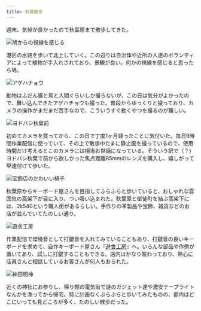 ```yaml
---
title: 秋葉散歩
---
```

週末、気候が良かったので秋葉原まで散歩してきた。

![](https://lh3.googleusercontent.com/lonInju79u2TJ4OaH-mkaHi2TakupxUvVZYfJmNlIzMwb4nVaYq9N-8jsYsPWkBSfyuAeTMSh1cFWOnw1p0vU1Ahs9dlH6NH-Fh1_iCx5i7_G07-VmiUibyj1_ikqUuf8e4R7LOxi_fnt6GJy9AWNc-1jUhzjCqmutXGUEWU-8YS78P27C0fsSxiQgyBuw "鳩からの視線を感じる")

港区の水路を歩いて北上していく。この辺りは自治体や近所の人達のボランティアによって植物が手入れされており、景観が良い。何かの視線を感じると思ったら鳩。

![](https://lh6.googleusercontent.com/i6XQf8NYIIDHvlyhaEu3y6q7WdcosSYt7RSi2TxObr0WCXJekskQmXIHuXk4VyJmwnT-PcSU-5brDuk2AtuP2P62flEROmlU31iDSFgedPOTJfPxkXRz167G0A6cfs-2_tr5yXtP0vL-ePC1Xz9wvmjGWNK8PhU4l99YxxJbSuqueYZ-3KOce3R2lPB4qg "アゲハチョウ")

動物はふだん猫と鳥と人間ぐらいしか撮らないが、この日は気分がよかったので、舞い込んできたアゲハチョウも撮った。普段からゆっくりと撮っており、カメラの操作がまだまだ苦手なので、こういうすぐ動くやつを撮るのが難しい。

![](https://lh4.googleusercontent.com/Hj56K4WNmGvZwGqwznhY3jzYJ47kiDnG9fV_EsTq373aIRStKKrjk2ZUKKO5Eho_-X4x3Yhh1xuhM0TP32fW3WFUfTQgKkEK9mvfMsOJXWM-UfavmPbnA5SI9iGtEoqV5-44vAkBxRlBqYgwgdKvxO0KJHCXzj6KTksBL3O_8669yEZVQAyTF2j1dxlf4g "ヨドバシ秋葉前")

初めてカメラを買ってから、この日で丁度1ヶ月経ったことに気付いた。毎日9時間作業配信に使っていて、その上で散歩中たまに静止画を撮っているので、使用時間だけ考えるとこのカメラには相当お世話になっている。そういう訳で（？）ヨドバシ秋葉で前から欲しかった焦点距離85mmのレンズを購入し、嬉しがって早速付けて歩いた。

![](https://lh5.googleusercontent.com/5EzKfAU7RnukDy7ES4Nfm4y15c273h77U4UFnn7n4121s7ed_em5YZkGb13x83pXP1PL40F_42zJ3ZOe1Imf5rDRLwmoaeBMrWdRS94V3lSChg8jeypY2VDbmX1pocY26H_j_5CHmwsih1_HBXX4i-57W8-SeuNdDc_ktI84l0cFouis7UoxuB_2wsjgYA "宝飾店のかわいい椅子")

秋葉原からキーボード屋さんを目指してふらふらと歩いていると、おしゃれな雰囲気の高架下が目に入り、つい吸い込まれた。秋葉原と御徒町を結ぶ高架下には、2k540という職人街があるらしい。手作りの革製品や宝飾、雑貨などのお店が並んでいてたのしい通り。

![](https://lh4.googleusercontent.com/3ihjg5ib6tAa0utX2VHyAfMDKvb0L06FvGODvgpQUr_SoP56fPHT8zZOmUXjFVWdIas-Nqe5vEVP1LNg1RXvQFjynYwZlzI_dQfhULriC3cu6F5OWi4jfLIei8GEzA3FxYb2NtjVL0cP23ZKTsiSr8O7gdCPFX4SlMmsgns3EWHW3Kyeum77nTRkY7VcUA "遊舎工房")

作業配信で環境音として打鍵音を入れてみていることもあり、打鍵音の良いキーボードを求めて、自作キーボード屋さん『[遊舎工房](https://yushakobo.jp/)』へ。いろんな部品や作例が置いてあり、試しに打鍵することもできる。店内はかなり賑わっており、熱心に店員さんと相談しているお客さんが何人もおられた。

![](https://lh3.googleusercontent.com/pEVROyLARV9EG44jw6GjJ6E0ofAS5WHldk-1yLmTrJEHVHNB0NQu2K2mX8iHY1KuWVFNcaNHVNMNwepuH_puhin9EzJABrF5UxvRGFCg8OxG-HV06QvcjnfL8qdckMQS4tbfFgnElM4OuZXrhRBbjN3YKU0-55qr4pPn6wgP2s30ZRb8x8gNfjt1flDsgA "神田明神")

近くの神社にお参りし、帰り際の電気街で謎のガジェット達や激安テープライトなんかを漁ってから帰宅。特に計画なくぶらぶらと歩いてみたものの、都内はどこにいっても見どころが多く、たのしい散歩だった。
